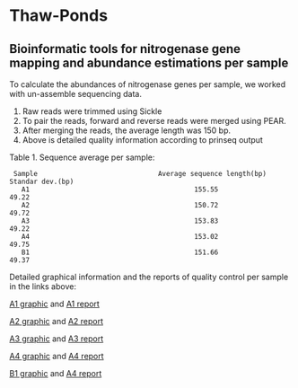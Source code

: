 # Thaw-Ponds

## Bioinformatic tools for nitrogenase gene mapping and abundance estimations per sample

 To calculate the abundances of nitrogenase genes per sample, we worked with un-assemble sequencing data.  
 1) Raw reads were trimmed using Sickle
 2) To pair the reads, forward and reverse reads were merged using PEAR. 
 3) After merging the reads, the average length was 150 bp.
 4) Above is detailed quality information according to prinseq output
 
 Table 1. Sequence average per sample:
 
     Sample                              Average sequence length(bp)              Standar dev.(bp)
       A1                                         155.55                          49.22
       A2                                         150.72                          49.72
       A3                                         153.83                          49.22
       A4                                         153.02                          49.75
       B1                                         151.66                          49.37








Detailed graphical information and the reports of quality control per sample in the links above:

  [A1 graphic](./png_graphs.zip)  and   [A1 report](./A1.doc)
  
  [A2 graphic](./png_graphs_A2.zip) and   [A2 report](./A2.doc)

  [A3 graphic](./png_graphs_A3.zip) and   [A3 report](./A3.doc)
  
  [A4 graphic](./png_graphs_A4.zip) and   [A4 report](./A4.doc)
  
  [B1 graphic](./png_graphs_B1.zip) and   [A4 report](./B1.doc)
